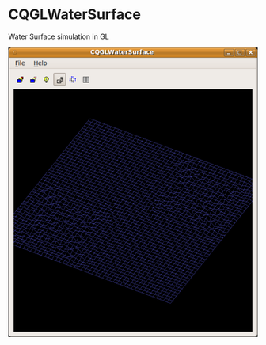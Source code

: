 # CQGLWaterSurface #

Water Surface simulation in GL

![screenshot](CQGLWaterSurface.png "Qt GL 3D Water Surface")
